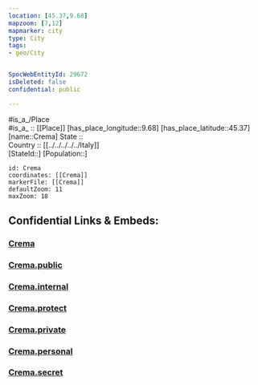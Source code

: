 ```yaml
---
location: [45.37,9.68] 
mapzoom: [7,12] 
mapmarker: city 
type: City
tags:
- geo/City


SpocWebEntityId: 29672
isDeleted: false
confidential: public

---
```

#is_a_/Place  
#is_a_ :: [[Place]] 
[has_place_longitude::9.68] 
[has_place_latitude::45.37] 
[name::Crema] 
State ::  
Country :: [[../../../../../Italy]]  
[StateId::] 
[Population::] 



```leaflet
id: Crema
coordinates: [[Crema]] 
markerFile: [[Crema]] 
defaultZoom: 11 
maxZoom: 18
```


## Confidential Links & Embeds: 

### [Crema](/_Standards/Earth/Continent/Europe/Europe~South/Italy/regions~Italy/Lombardy/Cremona.Province/City/Crema.md) 

### [Crema.public](/_public/Earth/Continent/Europe/Europe~South/Italy/regions~Italy/Lombardy/Cremona.Province/City/Crema.public.md) 

### [Crema.internal](/_internal/Earth/Continent/Europe/Europe~South/Italy/regions~Italy/Lombardy/Cremona.Province/City/Crema.internal.md) 

### [Crema.protect](/_protect/Earth/Continent/Europe/Europe~South/Italy/regions~Italy/Lombardy/Cremona.Province/City/Crema.protect.md) 

### [Crema.private](/_private/Earth/Continent/Europe/Europe~South/Italy/regions~Italy/Lombardy/Cremona.Province/City/Crema.private.md) 

### [Crema.personal](/_personal/Earth/Continent/Europe/Europe~South/Italy/regions~Italy/Lombardy/Cremona.Province/City/Crema.personal.md) 

### [Crema.secret](/_secret/Earth/Continent/Europe/Europe~South/Italy/regions~Italy/Lombardy/Cremona.Province/City/Crema.secret.md)

